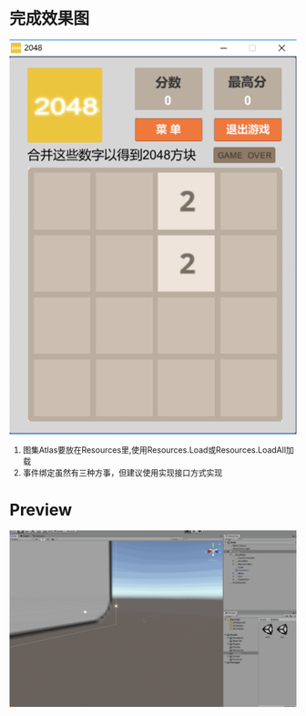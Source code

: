 # 完成效果图

![](/screenshot/screenshot.png)


1. 图集Atlas要放在Resources里,使用Resources.Load或Resources.LoadAll加载
2. 事件绑定虽然有三种方事，但建议使用实现接口方式实现

# Preview
![](/screenshot/game.gif)